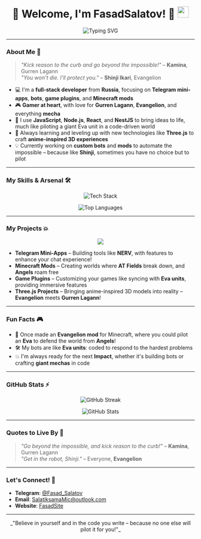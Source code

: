 <h1 align="center">
  🚀 Welcome, I'm FasadSalatov! 🚀
  <img src="https://media.giphy.com/media/hvRJCLFzcasrR4ia7z/giphy.gif" width="30px"/>
</h1>

<p align="center">
  <img src="https://readme-typing-svg.herokuapp.com?font=Fira+Code&size=30&duration=2500&pause=1000&color=FF4500&center=true&vCenter=true&width=900&lines=Full+developer+%7C+Mini-apps%2C+Bots%2C+Mods+%26+more!;Coding+like+Gurren+Lagann+%26+Evangelion+inspired!;Always+ready+for+another+impact!" alt="Typing SVG" />
</p>

---

### About Me 👾

> _"Kick reason to the curb and go beyond the impossible!"_ – **Kamina**, Gurren Lagann  
> _"You won't die. I'll protect you."_ – **Shinji Ikari**, Evangelion

- 💻 I'm a **full-stack developer** from **Russia**, focusing on **Telegram mini-apps**, **bots**, **game plugins**, and **Minecraft mods**  
- 🎮 **Gamer at heart**, with love for **Gurren Lagann**, **Evangelion**, and everything **mecha**  
- 🔧 I use **JavaScript**, **Node.js**, **React**, and **NestJS** to bring ideas to life, much like piloting a giant Eva unit in a code-driven world  
- 🌱 Always learning and leveling up with new technologies like **Three.js** to craft **anime-inspired 3D experiences**  
- 💡 Currently working on **custom bots** and **mods** to automate the impossible – because like **Shinji**, sometimes you have no choice but to pilot

---

### My Skills & Arsenal 🛠️

<p align="center">
  <img src="https://skillicons.dev/icons?i=js,ts,nodejs,react,mongodb,postgres,mysql,html,css,webpack,docker,git,github,vscode,threejs,nestjs,java,python" alt="Tech Stack" />
</p>

<p align="center">
  <img src="https://github-readme-stats.vercel.app/api/top-langs/?username=FasadSalatov&layout=compact&theme=radical&hide_border=true" alt="Top Languages" />
</p>

---

### My Projects 💥

<p align="center">
  <img src="https://readme-typing-svg.herokuapp.com?font=Fira+Code&size=24&pause=1000&color=F73B73&center=true&vCenter=true&width=700&lines=💻+Telegram+Mini-Apps+to+power+up+your+chats!;🎮+Minecraft+Mods+with+custom+worlds!;🚀+Game+Plugins+to+enhance+your+adventures!;🌌+Three.js+Anime+Inspired+3D+Experiences!"/>
</p>

- **Telegram Mini-Apps** – Building tools like **NERV**, with features to enhance your chat experience!  
- **Minecraft Mods** – Creating worlds where **AT Fields** break down, and **Angels** roam free  
- **Game Plugins** – Customizing your games like syncing with **Eva units**, providing immersive features  
- **Three.js Projects** – Bringing anime-inspired 3D models into reality – **Evangelion** meets **Gurren Lagann**!

---

### Fun Facts 🎮

- 🌌 Once made an **Evangelion mod** for Minecraft, where you could pilot an **Eva** to defend the world from **Angels**!  
- 🛠️ My bots are like **Eva units**: coded to respond to the hardest problems  
- 💥 I'm always ready for the next **Impact**, whether it's building bots or crafting **giant mechas** in code

---

### GitHub Stats ⚡

<p align="center">
  <img src="https://github-readme-streak-stats.herokuapp.com/?user=FasadSalatov&theme=radical&hide_border=true" alt="GitHub Streak" />
</p>

<p align="center">
  <img src="https://github-readme-stats.vercel.app/api?username=FasadSalatov&show_icons=true&theme=radical&hide_border=true" alt="GitHub Stats" />
</p>

---

### Quotes to Live By 🎯

> _"Go beyond the impossible, and kick reason to the curb!"_ – **Kamina**, Gurren Lagann  
> _"Get in the robot, Shinji."_ – Everyone, **Evangelion**

---

### Let's Connect! 🤝

- **Telegram**: [@Fasad_Salatov]([https://t.me/Devekisss](https://t.me/Fasad_Salatov))  
- **Email**: [SalatiksamaMic@outlook.com](mailto:SalatiksamaMic@outlook.com)  
- **Website**: [FasadSite](https://fasadsalatov.vercel.app)

---

<p align="center">
  _"Believe in yourself and in the code you write – because no one else will pilot it for you!"_
</p>
